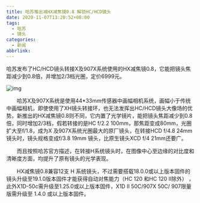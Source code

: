 ```yaml
---
title: 哈苏推出减HX减焦镜0.8 解锁HC/HCD镜头
date: 2020-11-07T13:20:52+08:00
tags:
  - 哈苏
  - 镜头
categories:
  - 新闻
abbrlink:
---
```


哈苏发布了HC/HCD镜头转接X及907X系统使用的HX减焦镜0.8，它能把镜头焦距减少到0.8倍，并增加2/3档光圈，定价6999元。

![img](https://cdn.jsdelivr.net/gh/yakeing/Documentation@main/Hexo/images/fe8d-kcpxnwv3771256.jpg)

　　哈苏X及907X系统是使用44*33mm传感器中画幅相机系统，画幅小于传统中画幅相机，即使使用了XH镜头转接环，也无法发挥出HC/HCD镜头大像场的优势。新推出的HX减焦镜0.8则不同，它内置了光学镜片，能把镜头焦距减少到0.8倍，同时增加2/3档，假若转接的是HC f/2.2 100mm，那焦距变成80mm，光圈扩大至f/1.8，成为X 及907X系统光圈最大的原厂镜头，在转接HCD f/4.8 24mm镜头时，镜头规格变成f/3.8 19mm 镜头，比原生镜头XCD f/4 21mm还要广。

　　而且按照哈苏官方描述，在转接H系统镜头时，在图像中心至边缘的对比度和清晰度方面，均提升了原有镜头的光学表现。

　　HX减焦镜0.8兼容12支 H 系统镜头，不过需要搭载18.0.0或以上版本固件的镜头升级至19.1.0版本固件才能获得自动对焦能力（HC 120 和HC 120 II除外） ，此外X1D-50c需升级至1.25.0或以上版本固件，X1D II 50C/907X 50C/ 907限量版需升级至 1.4.0 或以上版本固件。